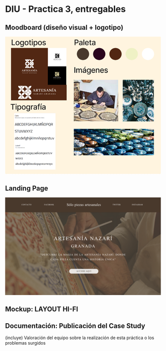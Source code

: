 # DIU - Practica 3, entregables

## Moodboard (diseño visual + logotipo)   

![Moodboard](./1%20-%20MoodBoard/Moodboard.png)

## Landing Page

![Landing Page](./2%20-%20Landing%20Page/Landing%20Page.png)

## Mockup: LAYOUT HI-FI


## Documentación: Publicación del Case Study


(incluye) Valoración del equipo sobre la realización de esta práctica o los problemas surgidos
 
